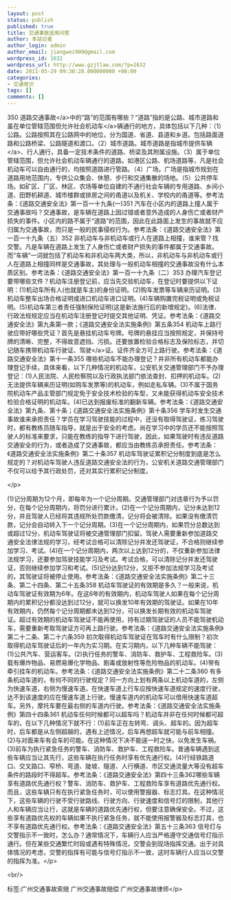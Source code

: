 ```yaml
---
layout: post
status: publish
published: true
title: 交通事故适用问答
author: 本站记者
author_login: admin
author_email: jiangwei909@gmail.com
wordpress_id: 1632
wordpress_url: http://www.gzjtlaw.com/?p=1632
date: 2011-05-29 09:30:28.000000000 +08:00
categories:
- 交通常识
tags: []
comments: []
---
```

<p><p>350 道路<a>交通事故<&#47;a>中的&ldquo;路&rdquo;的范围有哪些？&ldquo;道路&rdquo;指的是公路、城市道路和虽在单位管辖范围但允许社会<a>机动车<&#47;a>辆通行的地方，具体包括以下几种：（1）公路。公路按照其在公路网中的地位，分为国道、省道、县道和乡道。包括路面道路和公路桥梁、公路隧道和渡口。（2）城市道路。城市道路是指城市提供<a>车辆<&#47;a>、行人通行，具备一定技术条件的道路、桥梁及其附属设施。（3）属于单位管辖范围，但允许社会机动车辆通行的道路。如港区公路、机场道路等，凡是社会机动车可以自由通行的，均按照道路进行管路。（4）广场。广场是指城市规划在道路用地范围内，专供公众集会、休憩、步行和交通集散的场地。（5）公共停车场。如矿区、厂区、林区、农场等单位自建的不通行社会车辆的专用道路、乡间小道、田野机耕道、城市楼群或排房之间的甬道以及机关、学校内的甬道等。参考法条：《道路交通安全法》第一百一十九条(一)351 汽车在小区内的道路上撞人属于交通事故吗？交通事故，是车辆在道路上因过错或者意外造成的人身伤亡或者财产损失的事件。小区内的路不属于&ldquo;道路&rdquo;的范围，因此在此路面上发生的事故就不应归属为交通事故，而只是一般的民事侵权行为。参考法条：《道路交通安全法》第一百一十九条（五）352 非机动车与非机动车或行人在道路上相撞，谁来管？找交警。凡是车辆在道路上发生了人身伤亡或者财产损失的事件都属于交通事故。而&ldquo;车辆&rdquo;一词就包括了机动车和非机动车两大类，所以，非机动车与非机动车或行人在道路上相撞同样是交通事故，其处理与一般机动车相撞的交通事故没有什么本质区别。参考法条：《道路交通安全法》第一百一十九条（二）353 办理汽车登记要带哪些文件？机动车注册登记前，应当先交验机动车，在登记时要提供以下证明：(1)机动车所有人(也就是车主)的身份证明。(2)购车发票等车辆来历证明。(3)机动车整车出场合格证明或进口机动车进口证明。(4)车辆购置完税证明或免税证明。(5)机动车第三者责任强制保险证明(这是新法施行后的新增规定)。(6)法律、行政法规规定应当在机动车注册登记时提交其他证明、凭证。参考法条：《道路交通安全法》第九条第一款；《道路交通安全法实施条例》第五条354 机动车上路行驶应带好哪些凭证？首先是悬挂机动车号牌。号牌的悬挂应当按照规定，并保持号牌的清晰、完整，不得故意遮挡、污损。还要放置检验合格标志及保险标志，并切记随车携带机动车行驶证、<a>驾驶<&#47;a>证。证件齐全方可上路行驶。参考法条：《道路交通安全法》第十一条355 哪些机动车不能办理登记？并非所有机动车都能办理登记手续，具体来看，以下几种情况的机动车，公安机关交通管理部门不予办理登记：(1)人民法院、人民检察院以及行政执法部门依法查封、扣押的机动车。(2)无法提供车辆来历证明(如购车发票等)的机动车，例如走私车辆。(3)不属于国务院机动车产品主管部门规定免于安全技术检验的车型，又未能获得机动车安全技术检验合格证明的机动车。(4)已达到报废标准的翻新车辆。参考法条：《道路交通安全法》第九条、第十条；《道路交通安全法实施条例》第十条356 学车时发生交通事故谁来承担责任？学员在学习驾驶技能的过程中，还没有取得驾驶证，练习驾驶时，都有教练员随车指导，就是出于安全的考虑。尚在学习中的学员还不能按照驾驶人的标准来要求，只能在教练的指导下进行驾驶，因此，如果驾驶时有违反道路交通安全的行为，或者造成了交通事故，都应当由教练员承担责任。参考法条：《道路交通安全法实施条例》第二十条357 机动车驾驶证累积记分制度到底是怎么规定的？对机动车驾驶人违反道路交通安全法的行为，公安机关道路交通管理部门不仅可以给予其行政处罚，还对其实行累积记分制度。<p><&#47;p><p>(1)记分周期为12个月，即每年为一个记分周期。交通管理部门对违章行为予以罚分，在每个记分周期内，将罚分进行累计。(2)在一个记分周期内，记分未达到12分，并且驾驶人已经将其违规所处罚款缴清，记分将会被清除。如果没有缴清罚款，记分会自动转入下一个记分周期。(3)在一个记分周期内，如果罚分总数达到或超过12分，机动车驾驶证将被交通管理部门扣留。驾驶人需要重新参加道路交通安全法律法规的学习，经考试合格可以清除记分并发还驾驶证，不合格则继续参加学习、考试。(4)在一个记分周期内，两次以上达到12分的，不仅重新参加法律法规学习，还要参加驾驶技能学习及考试。考试合格，可以清除记分并发还驾驶证，否则继续参加学习和考试。(5)记分达到12分，又拒不参加法规学习及考试的，其驾驶证将被停止使用。参考法条：《道路交通安全法实施条例》第二十三条、第二十四条、第二十五条358 机动车驾驶证的有效期是多久？一般来说，机动车驾驶证有效期为6年。在这6年的有效期内，机动车驾驶人如果在每个记分周期内的累积记分都没达到过12分，就可以换发10年有效期的驾驶证。如果在10年有效期内，仍然每个记分周期都未达到12分，可以换发长期有效的机动车驾驶证。超过有效期的机动车驾驶证不能再使用，持有过期驾驶证的人员不能驾驶机动车，需要重新考取驾驶证方可再上路行驶。参考法条：《道路交通安全法实施条例》第二十二条、第二十六条359 初次取得机动车驾驶证在驾车时有什么限制？初次取得机动车驾驶证后的一年内为实习期。在实习期内，以下几种车辆不能驾驶：(1)公共汽车、营运客车。(2)执行任务的警车、消防车、救护车、工程救险车。(3)载有爆炸物品、易燃易爆化学物品、剧毒或放射性等危险物品的机动车。(4)带有牵引挂车的机动车。参考法条：《道路交通安全法实施条例》第二十二条360 有多条机动车道的，有何不同的行驶规定？同一方向上划有两条以上机动车道的，左侧为快速车道，右侧为慢速车道。在快速车道上行车应按快速车道规定的速度行驶，达不到该速度的应在慢速车道上行驶。慢速车道内的机动车可以借用快速车道超车。另外，摩托车要在最右侧的车道内行驶。参考法条：《道路交通安全法实施条例》第四十四条361 机动车任何时候都可以超车吗？机动车并非在任何时候都可超车的，在以下几种情况下就不行：(1)前车正在左转弯、调头、超车的。因为超车时，后车都是从左侧超越的，遇有上述情况，后车再想超车就可能与前车相撞。(2)与对面来车有会车的可能。在这种情况下决不能逞一时之快，以免发生车祸。(3)前车为执行紧急任务的警车、消防车、救护车、工程救险车。普通车辆遇到这些车辆应当让其先行，这些车辆在执行任务时享有优先通行权。(4)行经铁路道口、交叉路口、窄桥、弯道、陡坡、隧道、人行横道、市区交通流量大等没有超车条件的路段时不得超车。参考法条：《道路交通安全法》第四十三条362哪些车辆享有道路优先通行权？警车、消防车、救护车、工程救险车享有道路优先通行权。而且，这些车辆只有在执行紧急任务时，可以使用警报器、标志灯具。在这种情况下，这些车辆的行驶不受行驶路线、行驶方向、行驶速度和信号灯的限制，其他行人和车辆应当让行，这就是车辆的道路优先通行权，但要注意确保安全。不过，这些享有道路优先权的车辆如果不执行紧急任务，就不能使用报警器及标志灯具，也不享有道路优先通行权。参考法条：《道路交通安全法》第五十三条363 信号灯与交警指示不一致时，怎么办？通常情况下，车辆行人应当严格遵守交通信号灯指示通行。但在某些交通繁忙时段或遇有特殊情况，交警会到现场指挥交通。出于对具体情况的考虑，交警的指挥有可能与信号灯指示不一致，这时车辆行人应当以交警的指挥为准。<&#47;p><br&#47;><p>标签:广州交通事故索赔 广州交通事故赔偿 广州交通事故律师<&#47;p>
